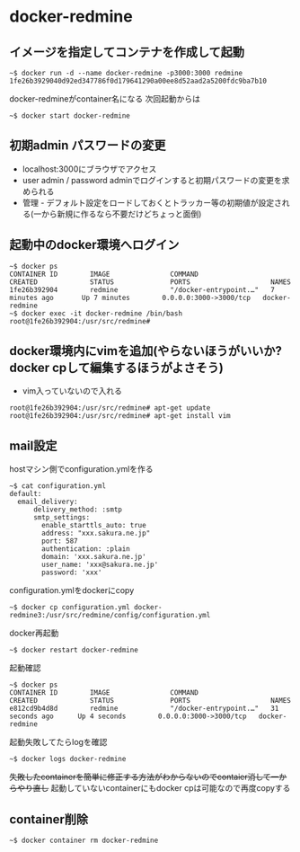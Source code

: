 # docker-redmine


## イメージを指定してコンテナを作成して起動
~~~
~$ docker run -d --name docker-redmine -p3000:3000 redmine
1fe26b3929040d92ed347786f0d179641290a00ee8d52aad2a5200fdc9ba7b10
~~~
docker-redmineがcontainer名になる
次回起動からは
~~~
~$ docker start docker-redmine
~~~

## 初期admin パスワードの変更
- localhost:3000にブラウザでアクセス
- user admin / password adminでログインすると初期パスワードの変更を求められる
- 管理 - デフォルト設定をロードしておくとトラッカー等の初期値が設定される(一から新規に作るなら不要だけどちょっと面倒)

## 起動中のdocker環境へログイン

~~~
~$ docker ps
CONTAINER ID        IMAGE               COMMAND                  CREATED             STATUS              PORTS                    NAMES
1fe26b392904        redmine             "/docker-entrypoint.…"   7 minutes ago       Up 7 minutes        0.0.0.0:3000->3000/tcp   docker-redmine
~$ docker exec -it docker-redmine /bin/bash
root@1fe26b392904:/usr/src/redmine# 
~~~

## docker環境内にvimを追加(やらないほうがいいか? docker cpして編集するほうがよさそう)
- vim入っていないので入れる
~~~
root@1fe26b392904:/usr/src/redmine# apt-get update
root@1fe26b392904:/usr/src/redmine# apt-get install vim
~~~

## mail設定

hostマシン側でconfiguration.ymlを作る
~~~
~$ cat configuration.yml 
default:
  email_delivery:
      delivery_method: :smtp
      smtp_settings:
        enable_starttls_auto: true
        address: "xxx.sakura.ne.jp"
        port: 587
        authentication: :plain
        domain: 'xxx.sakura.ne.jp'
        user_name: 'xxx@sakura.ne.jp'
        password: 'xxx'
~~~

configuration.ymlをdockerにcopy
~~~
~$ docker cp configuration.yml docker-redmine3:/usr/src/redmine/config/configuration.yml
~~~

docker再起動
~~~
~$ docker restart docker-redmine 
~~~

起動確認
~~~
~$ docker ps
CONTAINER ID        IMAGE               COMMAND                  CREATED             STATUS              PORTS                    NAMES
e812cd9b4d8d        redmine             "/docker-entrypoint.…"   31 seconds ago      Up 4 seconds        0.0.0.0:3000->3000/tcp   docker-redmine
~~~

起動失敗してたらlogを確認
~~~
~$ docker logs docker-redmine
~~~

~~失敗したcontainerを簡単に修正する方法がわからないのでcontaier消して一からやり直し~~
起動していないcontainerにもdocker cpは可能なので再度copyする


## container削除
~~~~
~$ docker container rm docker-redmine
~~~~











